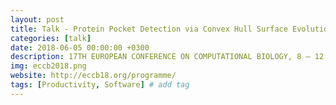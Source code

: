 ```yaml
---
layout: post
title: Talk - Protein Pocket Detection via Convex Hull Surface Evolution and Associated Reeb Graph
categories: [talk]
date: 2018-06-05 00:00:00 +0300
description: 17TH EUROPEAN CONFERENCE ON COMPUTATIONAL BIOLOGY, 8 – 12 September, 2018, Athens, Greece
img: eccb2018.png
website: http://eccb18.org/programme/
tags: [Productivity, Software] # add tag
---
```

